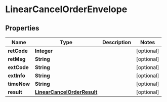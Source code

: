 # LinearCancelOrderEnvelope

## Properties
Name | Type | Description | Notes
------------ | ------------- | ------------- | -------------
**retCode** | **Integer** |  |  [optional]
**retMsg** | **String** |  |  [optional]
**extCode** | **String** |  |  [optional]
**extInfo** | **String** |  |  [optional]
**timeNow** | **String** |  |  [optional]
**result** | [**LinearCancelOrderResult**](LinearCancelOrderResult.md) |  |  [optional]
